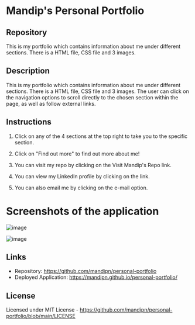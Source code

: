 # Mandip's Personal Portfolio

## Repository

This is my portfolio which contains information about me under different sections. There is a HTML file, CSS file and 3 images.

## Description

This is my portfolio which contains information about me under different sections. There is a HTML file, CSS file and 3 images. The user can click on the navigation options to scroll directly to the chosen section within the page, as well as follow external links.


## Instructions

1. Click on any of the 4 sections at the top right to take you to the specific section.

2. Click on "Find out more" to find out more about me!

3. You can visit my repo by clicking on the Visit Mandip's Repo link.

4. You can view my LinkedIn profile by clicking on the link.

5. You can also email me by clicking on the e-mail option.


# Screenshots of the application

![image](https://user-images.githubusercontent.com/115933407/205505801-74dc8402-5298-4b6e-b17f-37a8bc13b727.png)

![image](https://user-images.githubusercontent.com/115933407/205505824-44046021-bf42-4f09-a3e4-e3cb6780b34e.png)

## Links

- Repository: https://github.com/mandipn/personal-portfolio
- Deployed Application: https://mandipn.github.io/personal-portfolio/

## License

Licensed under MIT License - https://github.com/mandipn/personal-portfolio/blob/main/LICENSE
